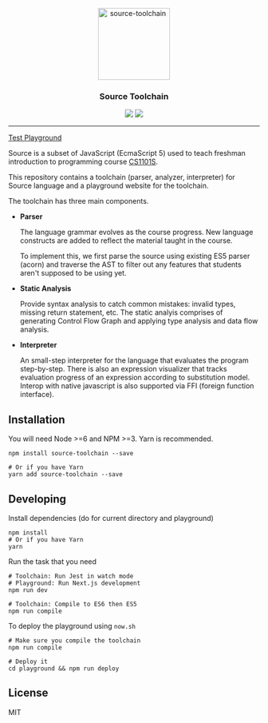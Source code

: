<p align="center">
  <a href="https://evansb.github.io/source-toolchain/">
    <img alt="source-toolchain" src="https://evansb.github.io/source-toolchain/logo.png" width="144">
  </a>
</p>

<h3 align="center">
  Source Toolchain
</h3>

<p align="center">
  <a href="https://travis-ci.org/evansb/source-toolchain"><img src="https://travis-ci.org/evansb/source-toolchain.svg?branch=master"></a>
  <a href="https://coveralls.io/github/evansb/source-toolchain"><img src="https://coveralls.io/repos/github/evansb/source-toolchain/badge.svg"></a>
</p>

<hr />

[Test Playground](https://evansb.github.io/source-toolchain)

Source is a subset of JavaScript (EcmaScript 5) used to teach freshman introduction to programming course
[CS1101S](http://www.comp.nus.edu.sg/~cs1101s/). 

This repository contains a toolchain (parser, analyzer, interpreter) for Source language and a playground website for the toolchain.

The toolchain has three main components.

  - **Parser**

    The language grammar evolves as the course progress.
    New language constructs are added to reflect the material taught in the course.

    To implement this, we first parse the source using existing ES5 parser (acorn)
    and traverse the AST to filter out any features that students aren't supposed
    to be using yet.

  - **Static Analysis**

    Provide syntax analysis to catch common mistakes: invalid types, missing return
    statement, etc.
    The static analyis comprises of generating Control Flow Graph and applying type
    analysis and data flow analysis.

  - **Interpreter**

    An small-step interpreter for the language that evaluates the program step-by-step.
    There is also an expression visualizer that tracks evaluation progress of an expression
    according to substitution model. Interop with native javascript is also supported
    via FFI (foreign function interface).

## Installation

You will need Node >=6 and NPM >=3.
Yarn is recommended.

```
npm install source-toolchain --save

# Or if you have Yarn
yarn add source-toolchain --save
```

## Developing

Install dependencies (do for current directory and playground)
```
npm install 
# Or if you have Yarn
yarn 
```

Run the task that you need

```
# Toolchain: Run Jest in watch mode 
# Playground: Run Next.js development
npm run dev

# Toolchain: Compile to ES6 then ES5
npm run compile
```

To deploy the playground using `now.sh`

```
# Make sure you compile the toolchain
npm run compile

# Deploy it
cd playground && npm run deploy
```

## License
MIT
